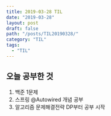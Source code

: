 ```yaml
---
title: 2019-03-28 TIL
date: "2019-03-28"
layout: post
draft: false
path: "/posts/TIL20190328/"
category: "TIL"
tags:
  - "TIL"
---
```


## 오늘 공부한 것
1. 백준 1문제
2. 스프링 @Autowired 개념 공부
3. 알고리즘 문제해결전략 DP부터 공부 시작
